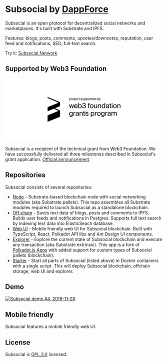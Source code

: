 # Subsocial by [DappForce](https://github.com/dappforce)

Subsocial is an open protocol for decentralized social networks and marketplaces. It's built with Substrate and IPFS.

Features: blogs, posts, comments, upvotes/downvotes, reputation, user feed and notifications, SEO, full-text search.

Try it: [Subsocial.Network](http://subsocial.network/)

## Supported by Web3 Foundation

<img src="./w3f-badge.svg" width="100%" height="200" alt="Web3 Foundation grants badge" />

Subsocial is a recipient of the technical grant from Web3 Foundation. We have successfully delivered all three milestones described in Subsocial's grant application. [Official announcement](https://medium.com/web3foundation/web3-foundation-grants-wave-3-recipients-6426e77f1230).

## Repositories

Subsocial consists of several repositories:

- [Node](https://github.com/dappforce/dappforce-subsocial-node) - Substrate-based blockchain node with social networking modules (aka Substrate pallets). This repo assembles all Substrate modules required to launch Subsocial as a standalone blockchain.
- [Off-chain](https://github.com/dappforce/dappforce-subsocial-offchain) - Saves text data of blogs, posts and comments to IPFS. Builds user feeds and notifications in Postgres. Supports full text search by indexing text data into ElasticSeach database.
- [Web UI](https://github.com/dappforce/dappforce-subsocial-ui) - Mobile friendly web UI for Subsocial blockchain. Built with TypeScript, React, Polkadot API libs and Ant Design UI components.
- [Explorer](https://github.com/dappforce/dappforce-subsocial-apps) - Explore the current state of Subsocial blockchain and execute any transaction (aka Substrate extrinsic). This app is a fork of [Polkadot.js Apps](https://github.com/polkadot-js/apps) with added support for custom types of Subsocial pallets (blockchain).
- [Starter](https://github.com/dappforce/dappforce-subsocial-starter) - Start all parts of Subsocial (listed above) in Docker containers with a single script. This will deploy Subsocial blockchain, offchain storage, web UI and explorer.

## Demo

[![Subsocial demo #4, 2019-11-28](http://i3.ytimg.com/vi/pFGvlKpJdss/maxresdefault.jpg)](https://www.youtube.com/watch?v=pFGvlKpJdss)

## Mobile friendly

Subsocial features a mobile friendly web UI.

## License

Subsocial is [GPL 3.0](./LICENSE) licensed.

